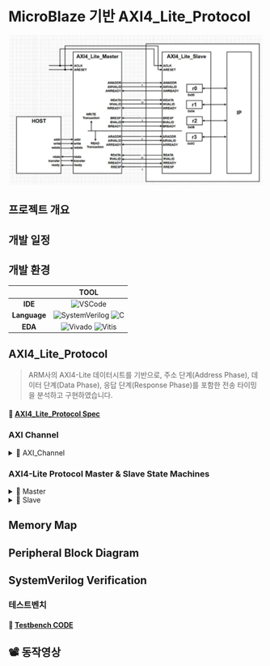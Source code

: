 # MicroBlaze 기반 AXI4_Lite_Protocol

![alt text](img/AXI_BD.png)

## 프로젝트 개요

## 개발 일정

## 개발 환경

|       | **TOOL** |
| :-----: | :-----: |
| **IDE**   | ![VSCode](https://img.shields.io/badge/VSCode-007ACC?style=for-the-badge&logo=visualstudiocode&logoColor=white) |
| **Language** | ![SystemVerilog](https://img.shields.io/badge/SystemVerilog-5C2D91?style=for-the-badge&logoColor=white) ![C](https://img.shields.io/badge/C-00599C?style=for-the-badge&logo=c&logoColor=white) |
| **EDA**   | ![Vivado](https://img.shields.io/badge/Xilinx%20Vivado-FFB500?style=for-the-badge&logo=xilinx&logoColor=white) ![Vitis](https://img.shields.io/badge/Vitis-FA2E2E?style=for-the-badge&logo=xilinx&logoColor=white) |


## AXI4_Lite_Protocol

> ARM사의 AXI4-Lite 데이터시트를 기반으로, 주소 단계(Address Phase), 데이터 단계(Data Phase), 응답 단계(Response Phase)를 포함한 전송 타이밍을 분석하고 구현하였습니다.

#### 📝 [AXI4_Lite_Protocol Spec](./docs/AMBA_AXI.pdf)

### AXI Channel

<details>
    <summary> 📝 AXI_Channel</summary>
    <img src="./img/AXI_Channel.png" width=550 height=400><br>
    <img src="./img/AXI_HandShake.png" width=550 height=400>
</details>

### AXI4-Lite Protocol Master & Slave State Machines

<details>
    <summary> 📝 Master</summary>

| **AW** | **W** | **B** |
| :---: | :---: | :---: |
| <img src="img/Master_AW.png" width="250"/> | <img src="img/Master_W.png" width="250"/> | <img src="img/Master_B.png" width="250"/> |

| **AR** | **R** |
| :---: | :---: |
| <img src="img/Master_AR.png" width="250"/> | <img src="img/Master_R.png" width="250"/> |

</details>

<details>
    <summary> 📝 Slave</summary>

| **AW** | **W** | **B** |
| :---: | :---: | :---: |
| <img src="img/Slave_AW.png" width="250"/> | <img src="img/Slave_W.png" width="250"/> | <img src="img/Slave_B.png" width="250"/> |

| **AR** | **R** |
| :---: | :---: |
| <img src="img/Slave_AR.png" width="250"/> | <img src="img/Slave_R.png" width="250"/> |

</details>

## Memory Map

## Peripheral Block Diagram

## SystemVerilog Verification

### 테스트벤치

#### 📝 [Testbench CODE](./hardware/testbench/tb_AXI4_Lite.sv)


## 📽️ 동작영상


